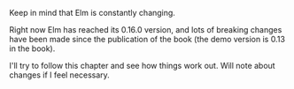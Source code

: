 Keep in mind that Elm is constantly changing.

Right now Elm has reached its 0.16.0 version, and lots of breaking changes have been made
since the publication of the book (the demo version is 0.13 in the book).

I'll try to follow this chapter and see how things work out.
Will note about changes if I feel necessary.
